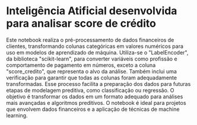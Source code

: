 # Inteligência Atificial desenvolvida para analisar score de crédito

Este notebook realiza o pré-processamento de dados financeiros de clientes, transformando colunas categóricas em valores numéricos para uso em modelos de aprendizado de máquina. Utiliza-se o "LabelEncoder", da biblioteca "scikit-learn", para converter variáveis como profissão e comportamento de pagamento em números, exceto a coluna "score_credito", que representa o alvo da análise. Também inclui uma verificação para garantir que todas as colunas foram adequadamente transformadas. Esse processo facilita a preparação dos dados para futuras etapas de modelagem preditiva, como classificação ou regressão. O objetivo é transformar os dados em um formato adequado para análises mais avançadas e algoritmos preditivos. O notebook é ideal para projetos que envolvem dados financeiros e a aplicação de técnicas de machine learning.
